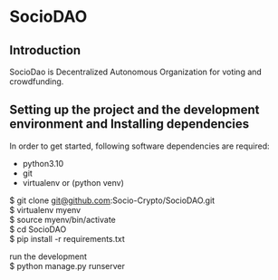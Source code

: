 # SocioDAO

## Introduction
SocioDao is Decentralized Autonomous Organization for voting and crowdfunding.

 

## Setting up the project and the development environment and Installing dependencies

In order to get started, following software dependencies are required:

* python3.10
* git
* virtualenv or (python venv)


$ git clone git@github.com:Socio-Crypto/SocioDAO.git <br />
$ virtualenv myenv <br />
$ source myenv/bin/activate <br />
$ cd SocioDAO <br />
$ pip install -r requirements.txt <br />

run the development <br />
$ python manage.py runserver <br />




